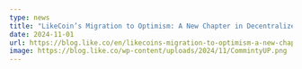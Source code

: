 ```yaml
---
type: news
title: "LikeCoin’s Migration to Optimism: A New Chapter in Decentralized Publishing"
date: 2024-11-01
url: https://blog.like.co/en/likecoins-migration-to-optimism-a-new-chapter-in-decentralized-publishing/
image: https://blog.like.co/wp-content/uploads/2024/11/CommintyUP.png
---
```

